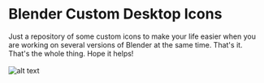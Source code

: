 # Blender Custom Desktop Icons
Just a repository of some custom icons to make your life easier when you are working on several versions of Blender at the same time.
That's it. That's the whole thing. Hope it helps! 
\
\
![alt text](https://i.imgur.com/r2BRxiK.png)
